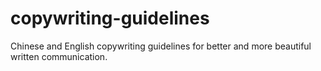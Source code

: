 # copywriting-guidelines
Chinese and English copywriting guidelines for better and more beautiful written communication.
